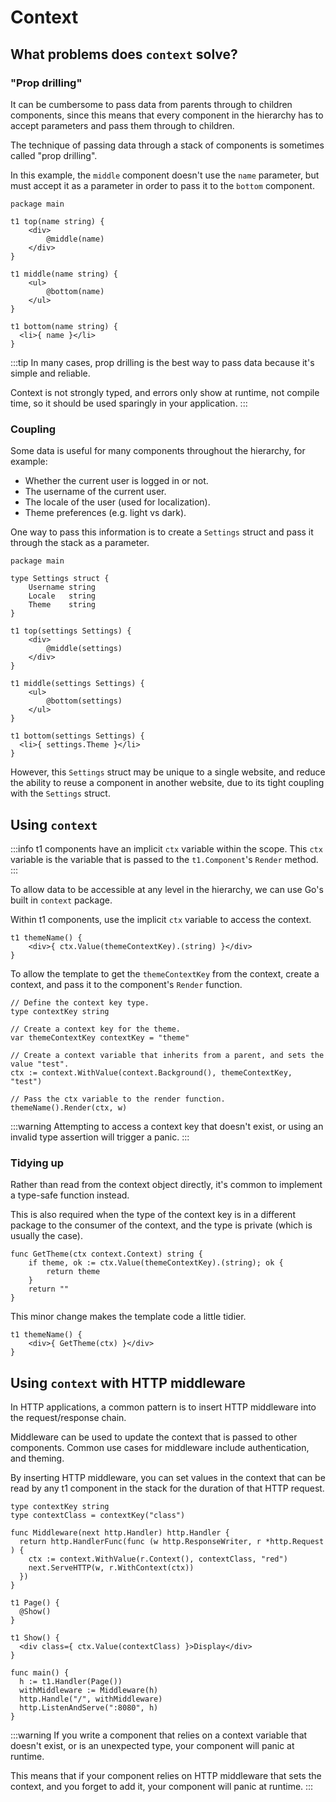 # Context

## What problems does `context` solve?

### "Prop drilling"

It can be cumbersome to pass data from parents through to children components, since this means that every component in the hierarchy has to accept parameters and pass them through to children.

The technique of passing data through a stack of components is sometimes called "prop drilling".

In this example, the `middle` component doesn't use the `name` parameter, but must accept it as a parameter in order to pass it to the `bottom` component.

```t1 title="component.t1"
package main

t1 top(name string) {
	<div>
		@middle(name)
	</div>
}

t1 middle(name string) {
	<ul>
		@bottom(name)
	</ul>
}

t1 bottom(name string) {
  <li>{ name }</li>
}
```

:::tip
In many cases, prop drilling is the best way to pass data because it's simple and reliable.

Context is not strongly typed, and errors only show at runtime, not compile time, so it should be used sparingly in your application.
:::

### Coupling

Some data is useful for many components throughout the hierarchy, for example:

- Whether the current user is logged in or not.
- The username of the current user.
- The locale of the user (used for localization).
- Theme preferences (e.g. light vs dark).

One way to pass this information is to create a `Settings` struct and pass it through the stack as a parameter.

```t1 title="component.t1"
package main

type Settings struct {
	Username string
	Locale   string
	Theme    string
}

t1 top(settings Settings) {
	<div>
		@middle(settings)
	</div>
}

t1 middle(settings Settings) {
	<ul>
		@bottom(settings)
	</ul>
}

t1 bottom(settings Settings) {
  <li>{ settings.Theme }</li>
}
```

However, this `Settings` struct may be unique to a single website, and reduce the ability to reuse a component in another website, due to its tight coupling with the `Settings` struct.

## Using `context`

:::info
t1 components have an implicit `ctx` variable within the scope. This `ctx` variable is the variable that is passed to the `t1.Component`'s `Render` method.
:::

To allow data to be accessible at any level in the hierarchy, we can use Go's built in `context` package.

Within t1 components, use the implicit `ctx` variable to access the context.

```t1 title="component.t1"
t1 themeName() {
	<div>{ ctx.Value(themeContextKey).(string) }</div>
}
```

To allow the template to get the `themeContextKey` from the context, create a context, and pass it to the component's `Render` function.

```t1 title="main.go"
// Define the context key type.
type contextKey string

// Create a context key for the theme.
var themeContextKey contextKey = "theme"

// Create a context variable that inherits from a parent, and sets the value "test".
ctx := context.WithValue(context.Background(), themeContextKey, "test")

// Pass the ctx variable to the render function.
themeName().Render(ctx, w)
```

:::warning
Attempting to access a context key that doesn't exist, or using an invalid type assertion will trigger a panic.
:::

### Tidying up

Rather than read from the context object directly, it's common to implement a type-safe function instead.

This is also required when the type of the context key is in a different package to the consumer of the context, and the type is private (which is usually the case).

```t1 title="main.go"
func GetTheme(ctx context.Context) string {
	if theme, ok := ctx.Value(themeContextKey).(string); ok {
		return theme
	}
	return ""
}
```

This minor change makes the template code a little tidier.

```t1 title="component.t1"
t1 themeName() {
	<div>{ GetTheme(ctx) }</div>
}
```

## Using `context` with HTTP middleware

In HTTP applications, a common pattern is to insert HTTP middleware into the request/response chain.

Middleware can be used to update the context that is passed to other components. Common use cases for middleware include authentication, and theming.

By inserting HTTP middleware, you can set values in the context that can be read by any t1 component in the stack for the duration of that HTTP request.

```t1 title="component.t1"
type contextKey string
type contextClass = contextKey("class")

func Middleware(next http.Handler) http.Handler {
  return http.HandlerFunc(func (w http.ResponseWriter, r *http.Request ) {
    ctx := context.WithValue(r.Context(), contextClass, "red")
    next.ServeHTTP(w, r.WithContext(ctx))
  })
}

t1 Page() {
  @Show()
}

t1 Show() {
  <div class={ ctx.Value(contextClass) }>Display</div>
}

func main() {
  h := t1.Handler(Page())
  withMiddleware := Middleware(h)
  http.Handle("/", withMiddleware)
  http.ListenAndServe(":8080", h)
}
```

:::warning
If you write a component that relies on a context variable that doesn't exist, or is an unexpected type, your component will panic at runtime.

This means that if your component relies on HTTP middleware that sets the context, and you forget to add it, your component will panic at runtime.
:::
